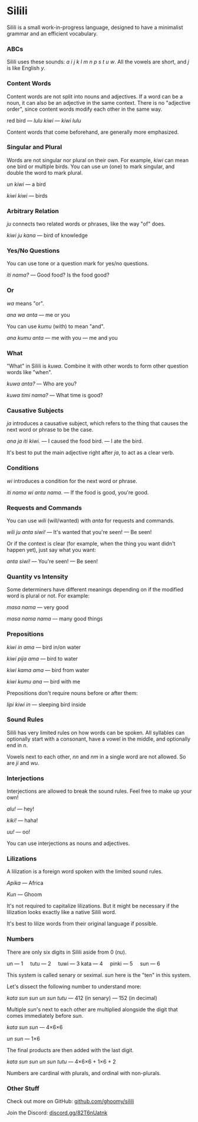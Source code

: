 <!--head-->
<!--link rel="preconnect" href="https://fonts.googleapis.com"-->
<!--link rel="preconnect" href="https://fonts.gstatic.com" crossorigin=""-->
<!--link href="https://fonts.googleapis.com/css2?family=Quicksand:wght@500;700&amp;display=swap" rel="stylesheet"-->
<!--style--
* {font-family: "Quicksand";}
td {vertical-align: top;}
<!--/style-->
<!--/head-->

<!--table style="border-spacing: 1em; table-layout: fixed; width: 100%;"-->
<!--tr-->
<!--td style="width: 100%;"-->

# Silili

Silili is a small work-in-progress language, designed to have a minimalist grammar and an efficient vocabulary.

### ABCs

Silili uses these sounds: *a i j k l m n p s t u w*. All the vowels are short, and *j* is like English *y*.

### Content Words

Content words are not split into nouns and adjectives. If a word can be a noun, it can also be an adjective in the same context. There is no "adjective order", since content words modify each other in the same way.

red bird — *lulu kiwi* — *kiwi lulu*

Content words that come beforehand, are generally more emphasized.

### Singular and Plural

Words are not singular nor plural on their own. For example, *kiwi* can mean one bird or multiple birds. You can use *un* (one) to mark singular, and double the word to mark plural.

*un kiwi* — a bird

*kiwi kiwi* — birds

### Arbitrary Relation

*ju* connects two related words or phrases, like the way "of" does.

*kiwi ju kana* — bird of knowledge

### Yes/No Questions

You can use tone or a question mark for yes/no questions.

*iti nama?* — Good food? Is the food good?

<!--/td-->
<!--td style="width: 100%;"-->

### Or

*wa* means "or".

*ana wa anta* — me or you

You can use *kumu* (with) to mean "and".

*ana kumu anta* — me with you — me and you

### What

"What" in Silili is *kuwa*. Combine it with other words to form other question words like "when".

*kuwa anta?* — Who are you?

*kuwa timi nama?* — What time is good?

### Causative Subjects

*ja* introduces a causative subject, which refers to the thing that causes the next word or phrase to be the case.

*ana ja iti kiwi.* — I caused the food bird. — I ate the bird.

It's best to put the main adjective right after *ja*, to act as a clear verb.

### Conditions

*wi* introduces a condition for the next word or phrase.

*iti nama wi anta nama.* — If the food is good, you're good.

### Requests and Commands

You can use *wili* (will/wanted) with *anta* for requests and commands.

*wili ju anta siwi!* — It's wanted that you're seen! — Be seen!

Or if the context is clear (for example, when the thing you want didn't happen yet), just say what you want:

*anta siwi!* — You're seen! — Be seen!

<!--/td-->
<!--td style="width: 100%;"-->

### Quantity vs Intensity

Some determiners have different meanings depending on if the modified word is plural or not. For example:

*masa nama* — very good

*masa nama nama* — many good things

### Prepositions

*kiwi in ama* — bird in/on water

*kiwi pija ama* — bird to water

*kiwi kama ama* — bird from water

*kiwi kumu ana* — bird with me

Prepositions don't require nouns before or after them:

*lipi kiwi in* — sleeping bird inside

### Sound Rules

Silili has very limited rules on how words can be spoken. All syllables can optionally start with a consonant, have a vowel in the middle, and optionally end in *n*.

Vowels next to each other, *nn* and *nm* in a single word are not allowed. So are *ji* and *wu*.

### Interjections

Interjections are allowed to break the sound rules. Feel free to make up your own!

*alu!* — hey!

*kiki!* — haha!

*uu!* — oo!

You can use interjections as nouns and adjectives.

<!--/td-->
<!--td style="width: 100%;"-->

### Lilizations

A lilization is a foreign word spoken with the limited sound rules.

*Apika* — Africa

*Kun* — Ghoom

It's not required to capitalize lilizations. But it might be necessary if the lilization looks exactly like a native Silili word.

It's best to lilize words from their original language if possible.

### Numbers

There are only six digits in Silili aside from 0 (*nu*).

un — 1 &nbsp;&nbsp;&nbsp; tutu — 2 &nbsp;&nbsp;&nbsp; tuwi — 3
kata — 4 &nbsp;&nbsp;&nbsp; pinki — 5 &nbsp;&nbsp;&nbsp; sun — 6

This system is called senary or seximal. *sun* here is the "ten" in this system.

Let's dissect the following number to understand more:

*kata sun sun un sun tutu* — 412 (in senary) — 152 (in decimal)

Multiple *sun*'s next to each other are multiplied alongside the digit that comes immediately before *sun*.

*kata sun sun* — 4×6×6

*un sun* — 1×6

The final products are then added with the last digit.

*kata sun sun un sun tutu* — 4×6×6 + 1×6 + 2

Numbers are cardinal with plurals, and ordinal with non-plurals.

### Other Stuff

Check out more on GitHub: [github.com/ghoomy/silili](https://github.com/ghoomy/silili)

Join the Discord: [discord.gg/82T6nUatnk](https://discord.gg/82T6nUatnk)

<!--/td-->
<!--/tr-->
<!--/table-->